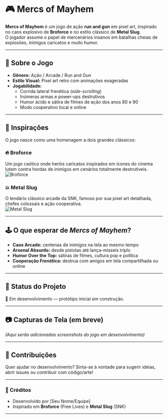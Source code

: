 # 🎮 Mercs of Mayhem

**Mercs of Mayhem** é um jogo de ação **run and gun** em pixel art, inspirado no caos explosivo de **Broforce** e no estilo clássico de **Metal Slug**.  
O jogador assume o papel de mercenários insanos em batalhas cheias de explosões, inimigos caricatos e muito humor.

---

## 🚀 Sobre o Jogo

- **Gênero:** Ação / Arcade / Run and Gun  
- **Estilo Visual:** Pixel art retro com animações exageradas  
- **Jogabilidade:**  
  - Corrida lateral frenética (*side-scrolling*)  
  - Inúmeras armas e power-ups destrutivos  
  - Humor ácido e sátira de filmes de ação dos anos 80 e 90  
  - Modo cooperativo local e online  

---

## 🎯 Inspirações

O jogo nasce como uma homenagem a dois grandes clássicos:

### 🔥 Broforce
Um jogo caótico onde heróis caricatos inspirados em ícones do cinema lutam contra hordas de inimigos em cenários totalmente destrutíveis.  
![Broforce](https://upload.wikimedia.org/wikipedia/en/4/44/Broforce_logo.png)  

### 💥 Metal Slug
O lendário clássico arcade da SNK, famoso por sua pixel art detalhada, chefes colossais e ação cooperativa.  
![Metal Slug](https://upload.wikimedia.org/wikipedia/en/thumb/7/7d/Metal_Slug_logo.png/220px-Metal_Slug_logo.png)  

---

## 🕹️ O que esperar de *Mercs of Mayhem*?

- **Caos Arcade:** centenas de inimigos na tela ao mesmo tempo  
- **Arsenal Absurdo:** desde pistolas até lança-mísseis triplo  
- **Humor Over the Top:** sátiras de filmes, cultura pop e política  
- **Cooperação Frenética:** destrua com amigos em tela compartilhada ou online  

---

## 📌 Status do Projeto

🚧 Em desenvolvimento — protótipo inicial em construção.  

---

## 📷 Capturas de Tela (em breve)

*(Aqui serão adicionadas screenshots do jogo em desenvolvimento)*

---

## 📢 Contribuições

Quer ajudar no desenvolvimento? Sinta-se à vontade para sugerir ideias, abrir issues ou contribuir com código/arte!  

---

### 👾 Créditos

- Desenvolvido por [Seu Nome/Equipe]  
- Inspirado em **Broforce** (Free Lives) e **Metal Slug** (SNK)  

---
